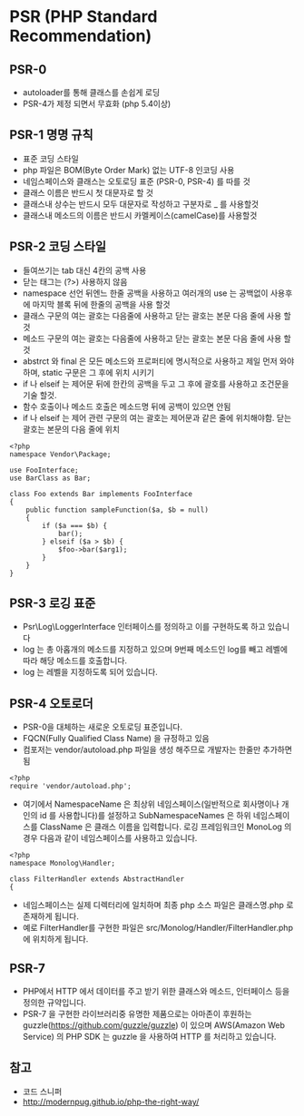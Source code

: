 # PSR (PHP Standard Recommendation)

## PSR-0
- autoloader를 통해 클래스를 손쉽게 로딩 
- PSR-4가 제정 되면서 무효화 (php 5.4이상)

## PSR-1 명명 규칙 
- 표준 코딩 스타일 
- php 파일은 BOM(Byte Order Mark) 없는 UTF-8 인코딩 사용
- 네임스페이스와 클래스는 오토로딩 표준 (PSR-0, PSR-4) 를 따를 것 
- 클래스 이름은 반드시 첫 대문자로 할 것
- 클래스내 상수는 반드시 모두 대문자로 작성하고 구분자로 _ 를 사용할것 
- 클래스내 메소드의 이름은 반드시 카멜케이스(camelCase)를 사용할것

## PSR-2 코딩 스타일 
- 들여쓰기는 tab 대신 4칸의 공백 사용
- 닫는 태그는 (?>) 사용하지 않음
- namespace 선언 뒤엔느 한줄 공백을 사용하고 여러개의 use 는 공백없이 사용후에 마지막 블록 뒤에 한줄의 공백을 사용 할것 
- 클래스 구문의 여는 괄호는 다음줄에 사용하고 닫는 괄호는 본문 다음 줄에 사용 할것
- 메소드 구문의 여는 괄호는 다음줄에 사용하고 닫는 괄호는 본문 다음 줄에 사용 할 것 
- abstrct 와 final 은 모든 메소드와 프로퍼티에 명시적으로 사용하고 제일 먼저 와야 하며, static 구문은 그 후에 위치 시키기 
- if 나 elseif 는 제어문 뒤에 한칸의 공백을 두고 그 후에 괄호를 사용하고 조건문을 기술 할것.
- 함수 호출이나 메소드 호출은 메소드명 뒤에 공백이 있으면 안됨
- if 나 elseif 는 제어 관련 구문의 여는 괄호는 제어문과 같은 줄에 위치해야함. 닫는 괄호는 본문의 다음 줄에 위치 
```
<?php
namespace Vendor\Package;
  
use FooInterface;
use BarClass as Bar;
  
class Foo extends Bar implements FooInterface
{
    public function sampleFunction($a, $b = null)
    {
        if ($a === $b) {
            bar();
        } elseif ($a > $b) {
            $foo->bar($arg1);
        }
    }
}
```

## PSR-3 로깅 표준
- Psr\Log\LoggerInterface 인터페이스를 정의하고 이를 구현하도록 하고 있습니다
- log 는 총 아홉개의 메소드를 지정하고 있으며 9번째 메소드인 log를 빼고 레벨에 따라 해당 메소드를 호출합니다.
- log 는 레벨을 지정하도록 되어 있습니다. 

## PSR-4 오토로더 
- PSR-0을 대체하는 새로운 오토로딩 표준입니다.
- FQCN(Fully Qualified Class Name) 을 규정하고 있음
- 컴포저는 vendor/autoload.php 파일을 생성 해주므로 개발자는 한줄만 추가하면 됨 
```
<?php
require 'vendor/autoload.php';
```
- 여기에서 NamespaceName 은 최상위 네임스페이스(일반적으로 회사명이나 개인의 id 를 사용합니다)를 설정하고 SubNamespaceNames 은 하위 네임스페이스를 ClassName 은 클래스 이름을 입력합니다.
로깅 프레임워크인 MonoLog 의 경우 다음과 같이 네임스페이스를 사용하고 있습니다. 
```
<?php
namespace Monolog\Handler;
  
class FilterHandler extends AbstractHandler
{
```    
- 네임스페이스는 실제 디렉터리에 일치하며 최종 php 소스 파일은 클래스명.php 로 존재하게 됩니다.
- 예로 FilterHandler를 구현한 파일은 src/Monolog/Handler/FilterHandler.php 에 위치하게 됩니다.

## PSR-7
- PHP에서 HTTP 에서 데이터를 주고 받기 위한 클래스와 메소드, 인터페이스 등을 정의한 규약입니다.
- PSR-7 을 구현한 라이브러리중 유명한 제품으로는 아마존이 후원하는 guzzle(https://github.com/guzzle/guzzle) 이 있으며 AWS(Amazon Web Service) 의 PHP SDK 는 guzzle 을 사용하여 HTTP 를 처리하고 있습니다.

## 참고  
- 코드 스니퍼  
- http://modernpug.github.io/php-the-right-way/
